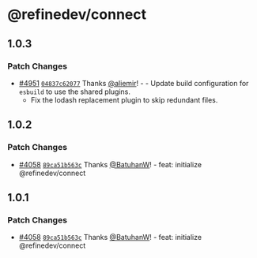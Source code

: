 # @refinedev/connect

## 1.0.3

### Patch Changes

-   [#4951](https://github.com/refinedev/refine/pull/4951) [`04837c62077`](https://github.com/refinedev/refine/commit/04837c6207758a7460cfb7a5aff2a104967e20ea) Thanks [@aliemir](https://github.com/aliemir)! - - Update build configuration for `esbuild` to use the shared plugins.
    -   Fix the lodash replacement plugin to skip redundant files.

## 1.0.2

### Patch Changes

-   [#4058](https://github.com/refinedev/refine/pull/4058) [`89ca51b563c`](https://github.com/refinedev/refine/commit/89ca51b563ce109b3f7ca17258d2fccaea5c50a1) Thanks [@BatuhanW](https://github.com/BatuhanW)! - feat: initialize @refinedev/connect

## 1.0.1

### Patch Changes

-   [#4058](https://github.com/refinedev/refine/pull/4058) [`89ca51b563c`](https://github.com/refinedev/refine/commit/89ca51b563ce109b3f7ca17258d2fccaea5c50a1) Thanks [@BatuhanW](https://github.com/BatuhanW)! - feat: initialize @refinedev/connect
